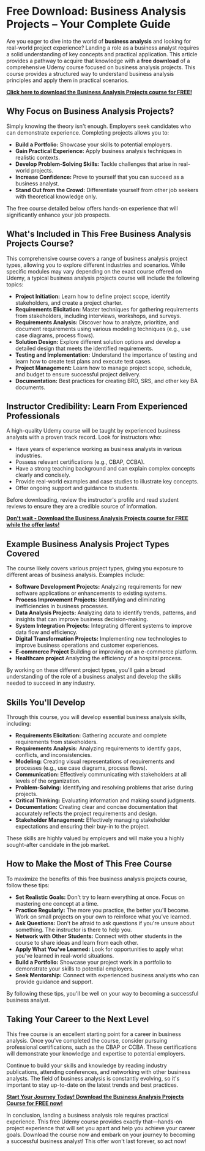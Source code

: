 # Free Download: Business Analysis Projects – Your Complete Guide

Are you eager to dive into the world of **business analysis** and looking for real-world project experience? Landing a role as a business analyst requires a solid understanding of key concepts and practical application. This article provides a pathway to acquire that knowledge with a **free download** of a comprehensive Udemy course focused on business analysis projects. This course provides a structured way to understand business analysis principles and apply them in practical scenarios.

[**Click here to download the Business Analysis Projects course for FREE!**](https://udemywork.com/business-analysis-projects)

## Why Focus on Business Analysis Projects?

Simply knowing the theory isn't enough. Employers seek candidates who can demonstrate experience. Completing projects allows you to:

*   **Build a Portfolio:** Showcase your skills to potential employers.
*   **Gain Practical Experience:** Apply business analysis techniques in realistic contexts.
*   **Develop Problem-Solving Skills:** Tackle challenges that arise in real-world projects.
*   **Increase Confidence:** Prove to yourself that you can succeed as a business analyst.
*   **Stand Out from the Crowd:** Differentiate yourself from other job seekers with theoretical knowledge only.

The free course detailed below offers hands-on experience that will significantly enhance your job prospects.

## What's Included in This Free Business Analysis Projects Course?

This comprehensive course covers a range of business analysis project types, allowing you to explore different industries and scenarios. While specific modules may vary depending on the exact course offered on Udemy, a typical business analysis projects course will include the following topics:

*   **Project Initiation:** Learn how to define project scope, identify stakeholders, and create a project charter.
*   **Requirements Elicitation:** Master techniques for gathering requirements from stakeholders, including interviews, workshops, and surveys.
*   **Requirements Analysis:** Discover how to analyze, prioritize, and document requirements using various modeling techniques (e.g., use case diagrams, process flows).
*   **Solution Design:** Explore different solution options and develop a detailed design that meets the identified requirements.
*   **Testing and Implementation:** Understand the importance of testing and learn how to create test plans and execute test cases.
*   **Project Management:** Learn how to manage project scope, schedule, and budget to ensure successful project delivery.
*   **Documentation:** Best practices for creating BRD, SRS, and other key BA documents.

## Instructor Credibility: Learn From Experienced Professionals

A high-quality Udemy course will be taught by experienced business analysts with a proven track record. Look for instructors who:

*   Have years of experience working as business analysts in various industries.
*   Possess relevant certifications (e.g., CBAP, CCBA).
*   Have a strong teaching background and can explain complex concepts clearly and concisely.
*   Provide real-world examples and case studies to illustrate key concepts.
*   Offer ongoing support and guidance to students.

Before downloading, review the instructor's profile and read student reviews to ensure they are a credible source of information.

[**Don't wait - Download the Business Analysis Projects course for FREE while the offer lasts!**](https://udemywork.com/business-analysis-projects)

## Example Business Analysis Project Types Covered

The course likely covers various project types, giving you exposure to different areas of business analysis. Examples include:

*   **Software Development Projects:** Analyzing requirements for new software applications or enhancements to existing systems.
*   **Process Improvement Projects:** Identifying and eliminating inefficiencies in business processes.
*   **Data Analysis Projects:** Analyzing data to identify trends, patterns, and insights that can improve business decision-making.
*   **System Integration Projects:** Integrating different systems to improve data flow and efficiency.
*   **Digital Transformation Projects:** Implementing new technologies to improve business operations and customer experiences.
*   **E-commerce Project** Building or improving on an e-commerce platform.
*   **Healthcare project** Analyzing the efficiency of a hospital process.

By working on these different project types, you'll gain a broad understanding of the role of a business analyst and develop the skills needed to succeed in any industry.

## Skills You'll Develop

Through this course, you will develop essential business analysis skills, including:

*   **Requirements Elicitation:** Gathering accurate and complete requirements from stakeholders.
*   **Requirements Analysis:** Analyzing requirements to identify gaps, conflicts, and inconsistencies.
*   **Modeling:** Creating visual representations of requirements and processes (e.g., use case diagrams, process flows).
*   **Communication:** Effectively communicating with stakeholders at all levels of the organization.
*   **Problem-Solving:** Identifying and resolving problems that arise during projects.
*   **Critical Thinking:** Evaluating information and making sound judgments.
*   **Documentation:** Creating clear and concise documentation that accurately reflects the project requirements and design.
*   **Stakeholder Management:** Effectively managing stakeholder expectations and ensuring their buy-in to the project.

These skills are highly valued by employers and will make you a highly sought-after candidate in the job market.

## How to Make the Most of This Free Course

To maximize the benefits of this free business analysis projects course, follow these tips:

*   **Set Realistic Goals:** Don't try to learn everything at once. Focus on mastering one concept at a time.
*   **Practice Regularly:** The more you practice, the better you'll become. Work on small projects on your own to reinforce what you've learned.
*   **Ask Questions:** Don't be afraid to ask questions if you're unsure about something. The instructor is there to help you.
*   **Network with Other Students:** Connect with other students in the course to share ideas and learn from each other.
*   **Apply What You've Learned:** Look for opportunities to apply what you've learned in real-world situations.
*   **Build a Portfolio:** Showcase your project work in a portfolio to demonstrate your skills to potential employers.
*   **Seek Mentorship:** Connect with experienced business analysts who can provide guidance and support.

By following these tips, you'll be well on your way to becoming a successful business analyst.

## Taking Your Career to the Next Level

This free course is an excellent starting point for a career in business analysis. Once you've completed the course, consider pursuing professional certifications, such as the CBAP or CCBA. These certifications will demonstrate your knowledge and expertise to potential employers.

Continue to build your skills and knowledge by reading industry publications, attending conferences, and networking with other business analysts. The field of business analysis is constantly evolving, so it's important to stay up-to-date on the latest trends and best practices.

[**Start Your Journey Today! Download the Business Analysis Projects Course for FREE now!**](https://udemywork.com/business-analysis-projects)

In conclusion, landing a business analysis role requires practical experience. This free Udemy course provides exactly that—hands-on project experience that will set you apart and help you achieve your career goals. Download the course now and embark on your journey to becoming a successful business analyst! This offer won't last forever, so act now!
